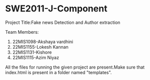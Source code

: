 # SWE2011-J-Component
Project Title:Fake news Detection and Author extraction


Team Members:
1) 22MIS1098-Akshaya vardhini
2) 22MIS1155-Lokesh Kannan
3) 22MIS1131-Kishore
4) 22MIS1115-Azim Niyaz

All the files for running the given project are present.Make sure that index.html is present in a folder named "templates".


